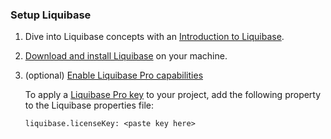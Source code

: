 
### Setup Liquibase

1. Dive into Liquibase concepts with an [Introduction to Liquibase](https://docs.liquibase.com/concepts/introduction-to-liquibase.html).
2. [Download and install Liquibase](https://docs.liquibase.com/start/install/home.html) on your machine.
3. (optional) [Enable Liquibase Pro capabilities](https://docs.liquibase.com/workflows/liquibase-pro/how-to-apply-your-liquibase-pro-license-key.html)

    To apply a [Liquibase Pro key](https://www.liquibase.com/trial) to your project, add the following property to the Liquibase properties file:
    
    ```
    liquibase.licenseKey: <paste key here>
    ```
